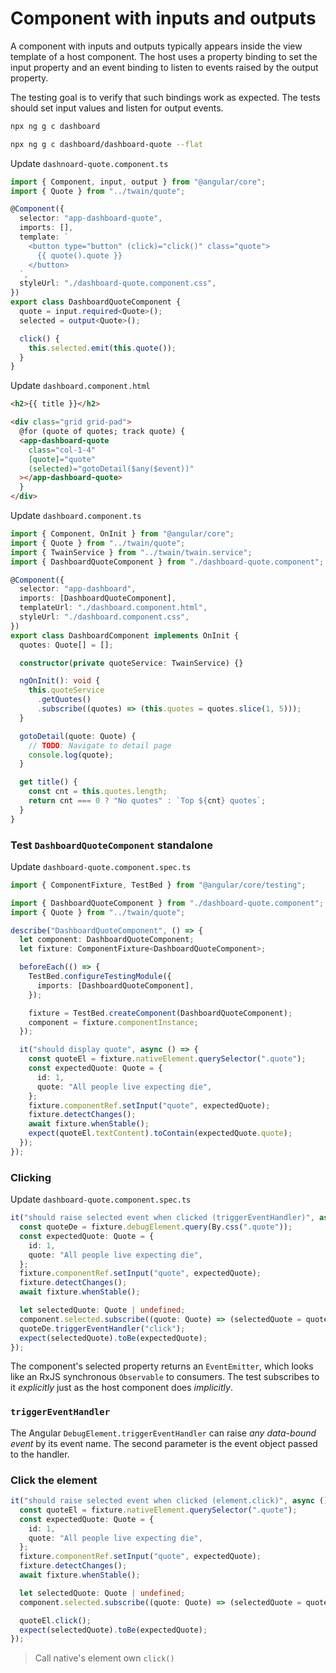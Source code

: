 # Component with inputs and outputs

A component with inputs and outputs typically appears inside the view template of a host component. The host uses a property binding to set the input property and an event binding to listen to events raised by the output property.

The testing goal is to verify that such bindings work as expected. The tests should set input values and listen for output events.

```bash
npx ng g c dashboard
```

```bash
npx ng g c dashboard/dashboard-quote --flat
```

Update `dashnoard-quote.component.ts`

```ts
import { Component, input, output } from "@angular/core";
import { Quote } from "../twain/quote";

@Component({
  selector: "app-dashboard-quote",
  imports: [],
  template: `
    <button type="button" (click)="click()" class="quote">
      {{ quote().quote }}
    </button>
  `,
  styleUrl: "./dashboard-quote.component.css",
})
export class DashboardQuoteComponent {
  quote = input.required<Quote>();
  selected = output<Quote>();

  click() {
    this.selected.emit(this.quote());
  }
}
```

Update `dashboard.component.html`

```html
<h2>{{ title }}</h2>

<div class="grid grid-pad">
  @for (quote of quotes; track quote) {
  <app-dashboard-quote
    class="col-1-4"
    [quote]="quote"
    (selected)="gotoDetail($any($event))"
  ></app-dashboard-quote>
  }
</div>
```

Update `dashboard.component.ts`

```ts
import { Component, OnInit } from "@angular/core";
import { Quote } from "../twain/quote";
import { TwainService } from "../twain/twain.service";
import { DashboardQuoteComponent } from "./dashboard-quote.component";

@Component({
  selector: "app-dashboard",
  imports: [DashboardQuoteComponent],
  templateUrl: "./dashboard.component.html",
  styleUrl: "./dashboard.component.css",
})
export class DashboardComponent implements OnInit {
  quotes: Quote[] = [];

  constructor(private quoteService: TwainService) {}

  ngOnInit(): void {
    this.quoteService
      .getQuotes()
      .subscribe((quotes) => (this.quotes = quotes.slice(1, 5)));
  }

  gotoDetail(quote: Quote) {
    // TODO: Navigate to detail page
    console.log(quote);
  }

  get title() {
    const cnt = this.quotes.length;
    return cnt === 0 ? "No quotes" : `Top ${cnt} quotes`;
  }
}
```

### Test `DashboardQuoteComponent` standalone

Update `dashboard-quote.component.spec.ts`

```ts
import { ComponentFixture, TestBed } from "@angular/core/testing";

import { DashboardQuoteComponent } from "./dashboard-quote.component";
import { Quote } from "../twain/quote";

describe("DashboardQuoteComponent", () => {
  let component: DashboardQuoteComponent;
  let fixture: ComponentFixture<DashboardQuoteComponent>;

  beforeEach(() => {
    TestBed.configureTestingModule({
      imports: [DashboardQuoteComponent],
    });

    fixture = TestBed.createComponent(DashboardQuoteComponent);
    component = fixture.componentInstance;
  });

  it("should display quote", async () => {
    const quoteEl = fixture.nativeElement.querySelector(".quote");
    const expectedQuote: Quote = {
      id: 1,
      quote: "All people live expecting die",
    };
    fixture.componentRef.setInput("quote", expectedQuote);
    fixture.detectChanges();
    await fixture.whenStable();
    expect(quoteEl.textContent).toContain(expectedQuote.quote);
  });
});
```

### Clicking

Update `dashboard-quote.component.spec.ts`

```ts
it("should raise selected event when clicked (triggerEventHandler)", async () => {
  const quoteDe = fixture.debugElement.query(By.css(".quote"));
  const expectedQuote: Quote = {
    id: 1,
    quote: "All people live expecting die",
  };
  fixture.componentRef.setInput("quote", expectedQuote);
  fixture.detectChanges();
  await fixture.whenStable();

  let selectedQuote: Quote | undefined;
  component.selected.subscribe((quote: Quote) => (selectedQuote = quote));
  quoteDe.triggerEventHandler("click");
  expect(selectedQuote).toBe(expectedQuote);
});
```

The component's selected property returns an `EventEmitter`, which looks like an RxJS synchronous `Observable` to consumers. The test subscribes to it _explicitly_ just as the host component does _implicitly_.

### `triggerEventHandler`

The Angular `DebugElement.triggerEventHandler` can raise _any data-bound event_ by its event name. The second parameter is the event object passed to the handler.

### Click the element

```ts
it("should raise selected event when clicked (element.click)", async () => {
  const quoteEl = fixture.nativeElement.querySelector(".quote");
  const expectedQuote: Quote = {
    id: 1,
    quote: "All people live expecting die",
  };
  fixture.componentRef.setInput("quote", expectedQuote);
  fixture.detectChanges();
  await fixture.whenStable();

  let selectedQuote: Quote | undefined;
  component.selected.subscribe((quote: Quote) => (selectedQuote = quote));

  quoteEl.click();
  expect(selectedQuote).toBe(expectedQuote);
});
```

> Call native's element own `click()`
